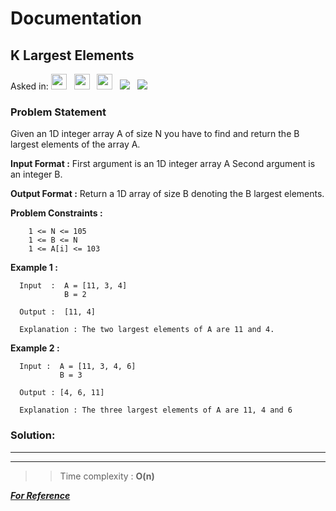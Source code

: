 # Documentation

## **K Largest Elements**

Asked in: 
<img src= "https://img.shields.io/badge/-Amazon-orange" height="25">&nbsp;&nbsp;
<img src= "https://img.shields.io/badge/-Delhivery-red" height="25">&nbsp;&nbsp;
<img src= "https://img.shields.io/badge/-Flipkart-yellow" height="25">&nbsp;&nbsp;
<img src= "https://img.shields.io/badge/-Interviewbit-skyblue">&nbsp;&nbsp;
<img src= "https://img.shields.io/badge/-Python-brown">&nbsp;&nbsp;


### Problem Statement 
Given an 1D integer array A of size N you have to find and return the B largest elements of the array A.

**Input Format :** 
        First argument is an 1D integer array A
        Second argument is an integer B.

**Output Format :**
       Return a 1D array of size B denoting the B largest elements.

**Problem Constraints :**

        1 <= N <= 105
        1 <= B <= N
        1 <= A[i] <= 103

**Example 1 :**

      Input  :  A = [11, 3, 4]
                B = 2
      
      Output :  [11, 4]
      
      Explanation : The two largest elements of A are 11 and 4.

**Example 2 :**
      
      Input :  A = [11, 3, 4, 6]
               B = 3
      
      Output : [4, 6, 11]
      
      Explanation : The three largest elements of A are 11, 4 and 6



        
 ### Solution:

****


****
 
           
 >>Time complexity : **O(n)**

***[For Reference](https://www.interviewbit.com/problems/identical-binary-trees/)***
